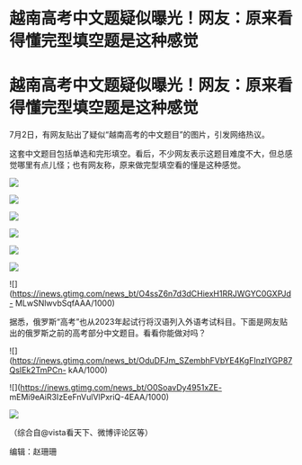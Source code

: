 # 越南高考中文题疑似曝光！网友：原来看得懂完型填空题是这种感觉

# 越南高考中文题疑似曝光！网友：原来看得懂完型填空题是这种感觉

7月2日，有网友贴出了疑似“越南高考的中文题目”的图片，引发网络热议。

这套中文题目包括单选和完形填空。看后，不少网友表示这题目难度不大，但总感觉哪里有点儿怪；也有网友称，原来做完型填空看的懂是这种感觉。

![](https://inews.gtimg.com/news_bt/OYnymPRlgFJRCcnk015KLpTLmCR7eYWpt_zQc2H4ZcLXEAA/1000)

![](https://inews.gtimg.com/news_bt/OnSujcvMW0a_Hp_Io_vhrBDqnNHd6qqExEbhODqOpNKGwAA/1000)

![](https://inews.gtimg.com/news_bt/OdF5jYCoo1JVSz5OHLgPNGExaVjPzt_iCrLoyoAx0NrXIAA/1000)

![](https://inews.gtimg.com/news_bt/OkeHJMglUAIzBmqxBVqoOTim3s_aQxgFlX8MIA9APjEgsAA/1000)

![](https://inews.gtimg.com/news_bt/Odhadm_TtCkaEslvj2oxI_NmVY1gERPvucCL_Zi_TUQD0AA/1000)

![](https://inews.gtimg.com/news_bt/O5I80ry8e9q7YnQwEplQKdesqXbloEEri-9tIO55PFQ3kAA/1000)

![](https://inews.gtimg.com/news_bt/O4ssZ6n7d3dCHiexH1RRJWGYC0GXPJd-
MLwSNlwvbSqfAAA/1000)

据悉，俄罗斯“高考”也从2023年起试行将汉语列入外语考试科目。下面是网友贴出的俄罗斯之前的高考部分中文题目。看看你能做对吗？

![](https://inews.gtimg.com/news_bt/OduDFJm_SZembhFVbYE4KgFInzIYGP87QsIEk2TmPCn-
kAA/1000)

![](https://inews.gtimg.com/news_bt/O0SoavDy4951xZE-
mEMi9eAiR3IzEeFnVulVlPxriQ-4EAA/1000)

![](https://inews.gtimg.com/news_bt/OBzalQPw-2FLCG4xei04Q8KeeUtN0Thn65lEldaEQuwigAA/1000)

（综合自@vista看天下、微博评论区等）

编辑：赵珊珊

